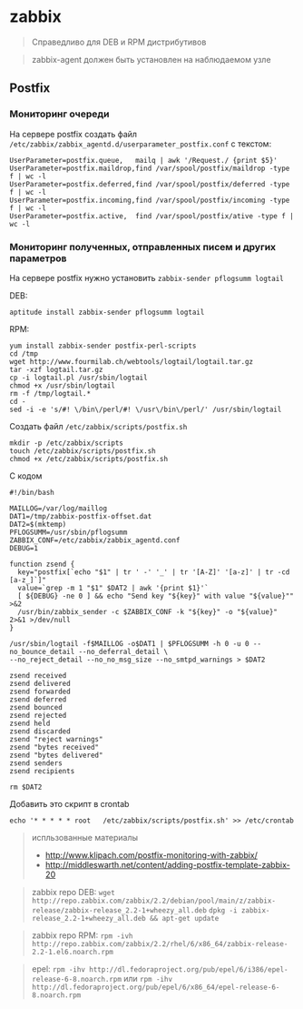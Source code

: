 # zabbix

> Справедливо для DEB и RPM дистрибутивов

> zabbix-agent должен быть установлен на наблюдаемом узле

## Postfix

### Мониторинг очереди
На сервере postfix создать файл `/etc/zabbix/zabbix_agentd.d/userparameter_postfix.conf` с текстом:

    UserParameter=postfix.queue,   mailq | awk '/Request./ {print $5}'
    UserParameter=postfix.maildrop,find /var/spool/postfix/maildrop -type f | wc -l
    UserParameter=postfix.deferred,find /var/spool/postfix/deferred -type f | wc -l
    UserParameter=postfix.incoming,find /var/spool/postfix/incoming -type f | wc -l
    UserParameter=postfix.active,  find /var/spool/postfix/ative -type f | wc -l

### Мониторинг полученных, отправленных писем и других параметров
На сервере postfix нужно установить `zabbix-sender pflogsumm logtail`

DEB: 

    aptitude install zabbix-sender pflogsumm logtail

RPM: 

    yum install zabbix-sender postfix-perl-scripts
    cd /tmp
    wget http://www.fourmilab.ch/webtools/logtail/logtail.tar.gz
    tar -xzf logtail.tar.gz
    cp -i logtail.pl /usr/sbin/logtail
    chmod +x /usr/sbin/logtail
    rm -f /tmp/logtail.*
    cd -
    sed -i -e 's/#! \/bin\/perl/#! \/usr\/bin\/perl/' /usr/sbin/logtail

Создать файл `/etc/zabbix/scripts/postfix.sh`

    mkdir -p /etc/zabbix/scripts
    touch /etc/zabbix/scripts/postfix.sh
    chmod +x /etc/zabbix/scripts/postfix.sh

С кодом

    #!/bin/bash
    
    MAILLOG=/var/log/maillog
    DAT1=/tmp/zabbix-postfix-offset.dat
    DAT2=$(mktemp)
    PFLOGSUMM=/usr/sbin/pflogsumm
    ZABBIX_CONF=/etc/zabbix/zabbix_agentd.conf
    DEBUG=1
    
    function zsend {
      key="postfix[`echo "$1" | tr ' -' '_' | tr '[A-Z]' '[a-z]' | tr -cd [a-z_]`]"
      value=`grep -m 1 "$1" $DAT2 | awk '{print $1}'`
      [ ${DEBUG} -ne 0 ] && echo "Send key "${key}" with value "${value}"" >&2
      /usr/bin/zabbix_sender -c $ZABBIX_CONF -k "${key}" -o "${value}" 2>&1 >/dev/null
    }
    
    /usr/sbin/logtail -f$MAILLOG -o$DAT1 | $PFLOGSUMM -h 0 -u 0 --no_bounce_detail --no_deferral_detail \ 
    --no_reject_detail --no_no_msg_size --no_smtpd_warnings > $DAT2
    
    zsend received
    zsend delivered
    zsend forwarded
    zsend deferred
    zsend bounced
    zsend rejected
    zsend held
    zsend discarded
    zsend "reject warnings"
    zsend "bytes received"
    zsend "bytes delivered"
    zsend senders
    zsend recipients
    
    rm $DAT2

Добавить это скрипт в crontab

    echo '* * * * * root   /etc/zabbix/scripts/postfix.sh' >> /etc/crontab


> испльзованные материалы
> + http://www.klipach.com/postfix-monitoring-with-zabbix/
> + http://middleswarth.net/content/adding-postfix-template-zabbix-20


> zabbix repo DEB: `wget http://repo.zabbix.com/zabbix/2.2/debian/pool/main/z/zabbix-release/zabbix-release_2.2-1+wheezy_all.deb`
> `dpkg -i zabbix-release_2.2-1+wheezy_all.deb && apt-get update`

> zabbix repo RPM: `rpm -ivh http://repo.zabbix.com/zabbix/2.2/rhel/6/x86_64/zabbix-release-2.2-1.el6.noarch.rpm`

> epel: `rpm -ihv http://dl.fedoraproject.org/pub/epel/6/i386/epel-release-6-8.noarch.rpm` или `rpm -ihv http://dl.fedoraproject.org/pub/epel/6/x86_64/epel-release-6-8.noarch.rpm`

